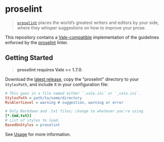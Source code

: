 # proselint

> [`proselint`](https://github.com/amperser/proselint/) places the world’s greatest writers and editors by your side, where they whisper suggestions on how to improve your prose.

This repository contains a [Vale-compatible](https://github.com/errata-ai/vale) implementation of the guidelines enforced by the [proselint](http://proselint.com/) linter.

## Getting Started

> **proselint requires Vale >= 1.7.0**.

Download the [latest release](https://github.com/errata-ai/proselint/releases), copy the "proselint" directory to your `StylesPath`, and include it in your configuration file:

```ini
# This goes in a file named either `.vale.ini` or `_vale.ini`.
StylesPath = path/to/some/directory
MinAlertLevel = warning # suggestion, warning or error

# Only Markdown and .txt files; change to whatever you're using.
[*.{md,txt}]
# List of styles to load.
BasedOnStyles = proselint
```

See [Usage](https://github.com/errata-ai/vale/#usage) for more information.
